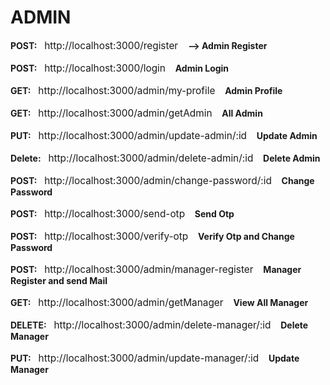 <h1>ADMIN</h1>
<span>
  <strong>POST:</strong>&nbsp;&nbsp;
  <span style="font-size: 1.1em;">http://localhost:3000/register</span>&nbsp;&nbsp;&nbsp;
  <strong>--> Admin Register</strong>
</span><br><br>

<span>
  <strong>POST:</strong>&nbsp;&nbsp;
  <span style="font-size: 1.1em;">http://localhost:3000/login</span>&nbsp;&nbsp;&nbsp;
  <strong>Admin Login</strong>
</span><br><br>

<span>
  <strong>GET:</strong>&nbsp;&nbsp;
  <span style="font-size: 1.1em;">http://localhost:3000/admin/my-profile</span>&nbsp;&nbsp;&nbsp;
  <strong>Admin Profile</strong>
</span><br><br>

<span>
  <strong>GET:</strong>&nbsp;&nbsp;
  <span style="font-size: 1.1em;">http://localhost:3000/admin/getAdmin</span>&nbsp;&nbsp;&nbsp;
  <strong>All Admin</strong>
</span><br><br>

<span>
  <strong>PUT:</strong>&nbsp;&nbsp;
  <span style="font-size: 1.1em;">http://localhost:3000/admin/update-admin/:id</span>&nbsp;&nbsp;&nbsp;
  <strong>Update Admin</strong>
</span><br><br>

<span>
  <strong>Delete:</strong>&nbsp;&nbsp;
  <span style="font-size: 1.1em;">http://localhost:3000/admin/delete-admin/:id</span>&nbsp;&nbsp;&nbsp;
  <strong>Delete Admin</strong>
</span><br><br>

<span>
  <strong>POST:</strong>&nbsp;&nbsp;
  <span style="font-size: 1.1em;">http://localhost:3000/admin/change-password/:id</span>&nbsp;&nbsp;&nbsp;
  <strong>Change Password</strong>
</span><br><br>


<span>
  <strong>POST:</strong>&nbsp;&nbsp;
  <span style="font-size: 1.1em;">http://localhost:3000/send-otp</span>&nbsp;&nbsp;&nbsp;
  <strong>Send Otp</strong>
</span><br><br>

<span>
  <strong>POST:</strong>&nbsp;&nbsp;
  <span style="font-size: 1.1em;">http://localhost:3000/verify-otp</span>&nbsp;&nbsp;&nbsp;
  <strong>Verify Otp and Change Password</strong>
</span><br><br>

<span>
  <strong>POST:</strong>&nbsp;&nbsp;
  <span style="font-size: 1.1em;">http://localhost:3000/admin/manager-register</span>&nbsp;&nbsp;&nbsp;
  <strong>Manager Register and send Mail </strong>
</span><br><br>

<span>
  <strong>GET:</strong>&nbsp;&nbsp;
  <span style="font-size: 1.1em;">http://localhost:3000/admin/getManager</span>&nbsp;&nbsp;&nbsp;
  <strong>View All Manager</strong>
</span><br><br>

<span>
  <strong>DELETE:</strong>&nbsp;&nbsp;
  <span style="font-size: 1.1em;">http://localhost:3000/admin/delete-manager/:id</span>&nbsp;&nbsp;&nbsp;
  <strong>Delete Manager</strong>
</span><br><br>

<span>
  <strong>PUT:</strong>&nbsp;&nbsp;
  <span style="font-size: 1.1em;">http://localhost:3000/admin/update-manager/:id</span>&nbsp;&nbsp;&nbsp;
  <strong>Update Manager</strong>
</span><br><br>




